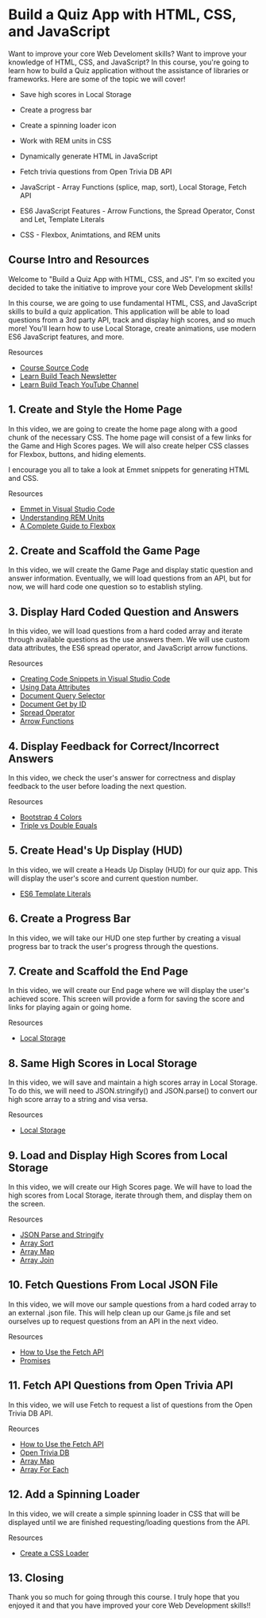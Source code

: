 # Build a Quiz App with HTML, CSS, and JavaScript

Want to improve your core Web Develoment skills? Want to improve your knowledge of HTML, CSS, and JavaScript? In this course, you're going to learn how to build a Quiz application without the assistance of libraries or frameworks. Here are some of the topic we will cover!

- Save high scores in Local Storage
- Create a progress bar
- Create a spinning loader icon
- Work with REM units in CSS
- Dynamically generate HTML in JavaScript
- Fetch trivia questions from Open Trivia DB API

- JavaScript - Array Functions (splice, map, sort), Local Storage, Fetch API
- ES6 JavaScript Features - Arrow Functions, the Spread Operator, Const and Let, Template Literals
- CSS - Flexbox, Animtations, and REM units

## Course Intro and Resources

Welcome to "Build a Quiz App with HTML, CSS, and JS". I'm so excited you decided to take the initiative to improve your core Web Development skills!

In this course, we are going to use fundamental HTML, CSS, and JavaScript skills to build a quiz application. This application will be able to load questions from a 3rd party API, track and display high scores, and so much more! You'll learn how to use Local Storage, create animations, use modern ES6 JavaScript features, and more.

Resources

- [Course Source Code](https://github.com/jamesqquick/Design-And-Build-A-Quiz-App)
- [Learn Build Teach Newsletter](https://www.learnbuildteach.com/)
- [Learn Build Teach YouTube Channel](https://www.youtube.com/c/jamesqquick)

## 1. Create and Style the Home Page

In this video, we are going to create the home page along with a good chunk of the necessary CSS. The home page will consist of a few links for the Game and High Scores pages. We will also create helper CSS classes for Flexbox, buttons, and hiding elements.

I encourage you all to take a look at Emmet snippets for generating HTML and CSS.

Resources

- [Emmet in Visual Studio Code](https://www.youtube.com/watch?v=5guZjNDcVnA)
- [Understanding REM Units](https://www.sitepoint.com/understanding-and-using-rem-units-in-css/)
- [A Complete Guide to Flexbox](https://css-tricks.com/snippets/css/a-guide-to-flexbox/)

## 2. Create and Scaffold the Game Page

In this video, we will create the Game Page and display static question and answer information. Eventually, we will load questions from an API, but for now, we will hard code one question so to establish styling.

## 3. Display Hard Coded Question and Answers

In this video, we will load questions from a hard coded array and iterate through available questions as the use answers them. We will use custom data attributes, the ES6 spread operator, and JavaScript arrow functions.

Resources

- [Creating Code Snippets in Visual Studio Code](https://www.youtube.com/watch?v=K3gLlZm-m_8)
- [Using Data Attributes](https://developer.mozilla.org/en-US/docs/Learn/HTML/Howto/Use_data_attributes)
- [Document Query Selector](https://developer.mozilla.org/en-US/docs/Web/API/Document_object_model/Locating_DOM_elements_using_selectors)
- [Document Get by ID](https://developer.mozilla.org/en-US/docs/Web/API/Document/getElementById)
- [Spread Operator](https://developer.mozilla.org/en-US/docs/Web/JavaScript/Reference/Operators/Spread_syntax)
- [Arrow Functions](https://developer.mozilla.org/en-US/docs/Web/JavaScript/Reference/Functions/Arrow_functions)

## 4. Display Feedback for Correct/Incorrect Answers

In this video, we check the user's answer for correctness and display feedback to the user before loading the next question.

Resources

- [Bootstrap 4 Colors](https://www.w3schools.com/bootstrap4/bootstrap_colors.asp)
- [Triple vs Double Equals](https://codeburst.io/javascript-double-equals-vs-triple-equals-61d4ce5a121a)

## 5. Create Head's Up Display (HUD)

In this video, we will create a Heads Up Display (HUD) for our quiz app. This will display the user's score and current question number.

- [ES6 Template Literals](https://developer.mozilla.org/en-US/docs/Web/JavaScript/Reference/Template_literals)

## 6. Create a Progress Bar

In this video, we will take our HUD one step further by creating a visual progress bar to track the user's progress through the questions.

## 7. Create and Scaffold the End Page

In this video, we will create our End page where we will display the user's achieved score. This screen will provide a form for saving the score and links for playing again or going home.

Resources

- [Local Storage](https://www.w3schools.com/jsref/prop_win_localstorage.asp)

## 8. Same High Scores in Local Storage

In this video, we will save and maintain a high scores array in Local Storage. To do this, we will need to JSON.stringify() and JSON.parse() to convert our high score array to a string and visa versa.

Resources

- [Local Storage](https://www.w3schools.com/jsref/prop_win_localstorage.asp)

## 9. Load and Display High Scores from Local Storage

In this video, we will create our High Scores page. We will have to load the high scores from Local Storage, iterate through them, and display them on the screen.

Resources

- [JSON Parse and Stringify](https://alligator.io/js/json-parse-stringify/)
- [Array Sort](https://www.w3schools.com/js/js_array_sort.asp)
- [Array Map](https://www.w3schools.com/jsref/jsref_map.asp)
- [Array Join](https://developer.mozilla.org/en-US/docs/Web/JavaScript/Reference/Global_Objects/Array/join)

## 10. Fetch Questions From Local JSON File

In this video, we will move our sample questions from a hard coded array to an external .json file. This will help clean up our Game.js file and set ourselves up to request questions from an API in the next video.

Resources

- [How to Use the Fetch API](https://scotch.io/tutorials/how-to-use-the-javascript-fetch-api-to-get-data)
- [Promises](https://developer.mozilla.org/en-US/docs/Web/JavaScript/Reference/Global_Objects/Promise_)

## 11. Fetch API Questions from Open Trivia API

In this video, we will use Fetch to request a list of questions from the Open Trivia DB API.

Reources

- [How to Use the Fetch API](https://scotch.io/tutorials/how-to-use-the-javascript-fetch-api-to-get-data)
- [Open Trivia DB](https://opentdb.com/)
- [Array Map](https://www.w3schools.com/jsref/jsref_map.asp)
- [Array For Each](https://www.w3schools.com/jsref/jsref_foreach.asp)

## 12. Add a Spinning Loader

In this video, we will create a simple spinning loader in CSS that will be displayed until we are finished requesting/loading questions from the API.

Resources

- [Create a CSS Loader](https://www.w3schools.com/howto/howto_css_loader.asp)

## 13. Closing

Thank you so much for going through this course. I truly hope that you enjoyed it and that you have improved your core Web Development skills!!
